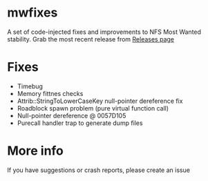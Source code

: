 # mwfixes  
A set of code-injected fixes and improvements to NFS Most Wanted stability. Grab the most recent release from [Releases page](https://github.com/GrimMaple/mwfixes/releases)
  
# Fixes  
* Timebug  
* Memory fittnes checks  
* Attrib::StringToLowerCaseKey null-pointer dereference fix  
* Roadblock spawn problem (pure virtual function call)
* Null-pointer dereference @ 0057D105
* Purecall handler trap to generate dump files

# More info  
If you have suggestions or crash reports, please create an issue
